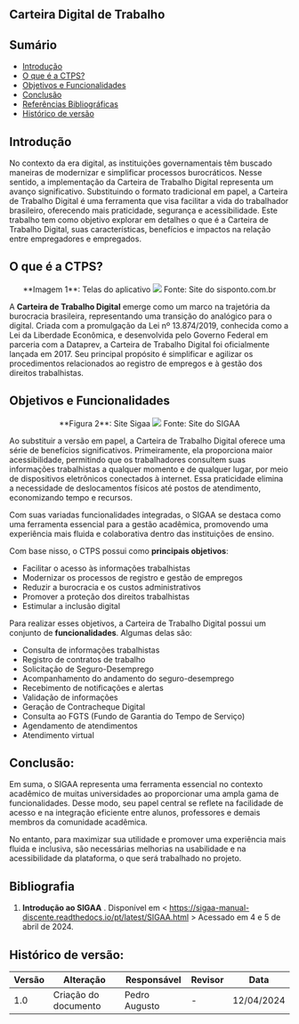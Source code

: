 ## Carteira Digital de Trabalho

## Sumário
* [Introdução](#Introdução)
* [O que é a CTPS?](#O-que-é-a-CTPS?)
* [Objetivos e Funcionalidades](#Objetivos-e-Funcionalidades)
* [Conclusão](#Conclusão)
* [Referências Bibliográficas](#Referências-Bibliográficas)
* [Histórico de versão](#Histórico-de-versão)


## Introdução

No contexto da era digital, as instituições governamentais têm buscado maneiras de modernizar e simplificar processos burocráticos. Nesse sentido, a implementação da Carteira de Trabalho Digital representa um avanço significativo. Substituindo o formato tradicional em papel, a Carteira de Trabalho Digital é uma ferramenta que visa facilitar a vida do trabalhador brasileiro, oferecendo mais praticidade, segurança e acessibilidade. Este trabalho tem como objetivo explorar em detalhes o que é a Carteira de Trabalho Digital, suas características, benefícios e impactos na relação entre empregadores e empregados. 

## O que é a CTPS?

 <center> 
  **Imagem 1**: Telas do aplicativo
  <img src="https://bpofolhadepagamento.com.br/wp-content/uploads/2022/02/carteira-de-trabalho-digital_mcamgo_abr_240620211818-7.jpg">
  Fonte: Site do sisponto.com.br 
 </center>


A **Carteira de Trabalho Digital** emerge como um marco na trajetória da burocracia brasileira, representando uma transição do analógico para o digital. Criada com a promulgação da Lei nº 13.874/2019, conhecida como a Lei da Liberdade Econômica, e desenvolvida pelo Governo Federal em parceria com a Dataprev, a Carteira de Trabalho Digital foi oficialmente lançada em 2017. Seu principal propósito é simplificar e agilizar os procedimentos relacionados ao registro de empregos e à gestão dos direitos trabalhistas.

## Objetivos e Funcionalidades
 <center>
  **Figura 2**: Site Sigaa
  <img src="https://assessoriaverbo.com.br/wp-content/uploads/2019/11/Design-sem-nome-5-930x620.png">
   Fonte: Site do SIGAA  
 </center>

Ao substituir a versão em papel, a Carteira de Trabalho Digital oferece uma série de benefícios significativos. Primeiramente, ela proporciona maior acessibilidade, permitindo que os trabalhadores consultem suas informações trabalhistas a qualquer momento e de qualquer lugar, por meio de dispositivos eletrônicos conectados à internet. Essa praticidade elimina a necessidade de deslocamentos físicos até postos de atendimento, economizando tempo e recursos.

Com suas variadas funcionalidades integradas, o SIGAA se destaca como uma ferramenta essencial para a gestão acadêmica, promovendo uma experiência mais fluida e colaborativa dentro das instituições de ensino. 

Com base nisso, o CTPS possui como **principais objetivos**:

- Facilitar o acesso às informações trabalhistas
- Modernizar os processos de registro e gestão de empregos
- Reduzir a burocracia e os custos administrativos
- Promover a proteção dos direitos trabalhistas
- Estimular a inclusão digital
  
Para realizar esses objetivos, a Carteira de Trabalho Digital possui um conjunto de **funcionalidades**. Algumas delas são:

- Consulta de informações trabalhistas
- Registro de contratos de trabalho
- Solicitação de Seguro-Desemprego
- Acompanhamento do andamento do seguro-desemprego
- Recebimento de notificações e alertas
- Validação de informações
- Geração de Contracheque Digital
- Consulta ao FGTS (Fundo de Garantia do Tempo de Serviço)
- Agendamento de atendimentos
- Atendimento virtual


## Conclusão:
Em suma, o SIGAA representa uma ferramenta essencial no contexto acadêmico de muitas universidades ao proporcionar uma ampla gama de funcionalidades. Desse modo, seu papel central se reflete na facilidade de acesso e na integração eficiente entre alunos, professores e demais membros da comunidade acadêmica.

No entanto, para maximizar sua utilidade e promover uma experiência mais fluida e inclusiva, são necessárias melhorias na usabilidade e na acessibilidade da plataforma, o que será trabalhado no projeto. 

## Bibliografia

1. **Introdução ao SIGAA** . Disponível em < https://sigaa-manual-discente.readthedocs.io/pt/latest/SIGAA.html > Acessado em 4 e 5 de abril de 2024.


## Histórico de versão:
| Versão | Alteração                                                       | Responsável     | Revisor         | Data       |
| ------ | --------------------------------------------------------------- | --------------- | --------------- | ---------- | 
| 1.0    | Criação do documento         | Pedro Augusto | - | 12/04/2024 |

